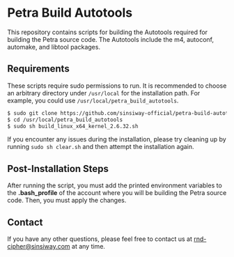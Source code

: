 # Petra Build Autotools

This repository contains scripts for building the Autotools required for building the Petra source code. The Autotools include the m4, autoconf, automake, and libtool packages.

## Requirements

These scripts require sudo permissions to run. It is recommended to choose an arbitrary directory under `/usr/local` for the installation path. For example, you could use `/usr/local/petra_build_autotools`.

```bash
$ sudo git clone https://github.com/sinsiway-official/petra-build-autotools.git /usr/local/petra_build_autotools
$ cd /usr/local/petra_build_autotools
$ sudo sh build_linux_x64_kernel_2.6.32.sh
```

If you encounter any issues during the installation, please try cleaning up by running `sudo sh clear.sh` and then attempt the installation again.

## Post-Installation Steps

After running the script, you must add the printed environment variables to the **.bash_profile** of the account where you will be building the Petra source code. Then, you must apply the changes.

## Contact

If you have any other questions, please feel free to contact us at rnd-cipher@sinsiway.com at any time.